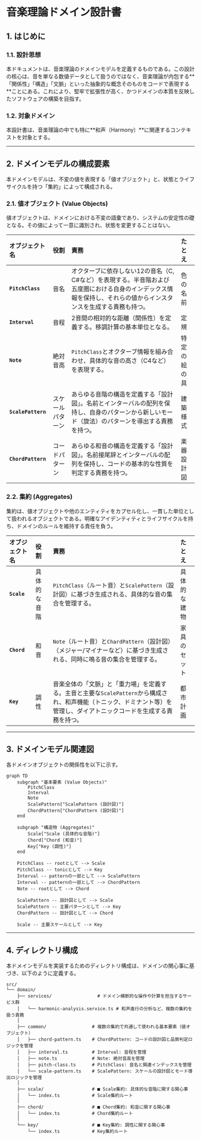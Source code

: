# 音楽理論ドメイン設計書

## 1. はじめに

### 1.1. 設計思想

本ドキュメントは、音楽理論のドメインモデルを定義するものである。この設計の核心は、音を単なる数値データとして扱うのではなく、音楽理論が内包する**「関係性」「構造」「文脈」といった抽象的な概念そのものをコードで表現する**ことにある。これにより、堅牢で拡張性が高く、かつドメインの本質を反映したソフトウェアの構築を目指す。

### 1.2. 対象ドメイン

本設計書は、音楽理論の中でも特に**和声（Harmony）**に関連するコンテキストを対象とする。

---

## 2. ドメインモデルの構成要素

本ドメインモデルは、不変の値を表現する「値オブジェクト」と、状態とライフサイクルを持つ「集約」によって構成される。

### 2.1. 値オブジェクト (Value Objects)

値オブジェクトは、ドメインにおける不変の語彙であり、システムの安定性の礎となる。その値によって一意に識別され、状態を変更することはない。

| オブジェクト名     | 役割             | 責務                                                                                                                                                              | たとえ       |
| :----------------- | :--------------- | :---------------------------------------------------------------------------------------------------------------------------------------------------------------- | :----------- |
| **`PitchClass`**   | 音名             | オクターブに依存しない12の音名（C, C#など）を表現する。半音階および五度圏における自身のインデックス情報を保持し、それらの値からインスタンスを生成する責務も持つ。 | 色の名前     |
| **`Interval`**     | 音程             | 2音間の相対的な距離（関係性）を定義する。移調計算の基本単位となる。                                                                                               | 定規         |
| **`Note`**         | 絶対音高         | `PitchClass`とオクターブ情報を組み合わせ、具体的な音の高さ（C4など）を表現する。                                                                                  | 特定の絵の具 |
| **`ScalePattern`** | スケールパターン | あらゆる音階の構造を定義する「設計図」。名前とインターバルの配列を保持し、自身のパターンから新しいモード（旋法）のパターンを導出する責務を持つ。                  | 建築様式     |
| **`ChordPattern`** | コードパターン   | あらゆる和音の構造を定義する「設計図」。名前接尾辞とインターバルの配列を保持し、コードの基本的な性質を判定する責務を持つ。                                        | 楽器設計図   |

### 2.2. 集約 (Aggregates)

集約は、値オブジェクトや他のエンティティをカプセル化し、一貫した単位として扱われるオブジェクトである。明確なアイデンティティとライフサイクルを持ち、ドメインのルールを維持する責任を負う。

| オブジェクト名 | 役割         | 責務                                                                                                                                                                     | たとえ       |
| :------------- | :----------- | :----------------------------------------------------------------------------------------------------------------------------------------------------------------------- | :----------- |
| **`Scale`**    | 具体的な音階 | `PitchClass`（ルート音）と`ScalePattern`（設計図）に基づき生成される、具体的な音の集合を管理する。                                                                       | 具体的な建物 |
| **`Chord`**    | 和音         | `Note`（ルート音）と`ChardPattern`（設計図）（メジャー/マイナーなど）に基づき生成される、同時に鳴る音の集合を管理する。                                                  | 家具のセット |
| **`Key`**      | 調性         | 音楽全体の「文脈」と「重力場」を定義する。主音と主要な`ScalePattern`から構成され、和声機能（トニック、ドミナント等）を管理し、ダイアトニックコードを生成する責務を持つ。 | 都市計画     |

---

## 3. ドメインモデル関連図

各ドメインオブジェクトの関係性を以下に示す。

```mermaid
graph TD
    subgraph "基本要素 (Value Objects)"
        PitchClass
        Interval
        Note
        ScalePattern["ScalePattern (設計図)"]
        ChordPattern["ChordPattern (設計図)"]
    end

    subgraph "構造物 (Aggregates)"
        Scale["Scale (具体的な音階)"]
        Chord["Chord (和音)"]
        Key["Key (調性)"]
    end

    PitchClass -- rootとして --> Scale
    PitchClass -- tonicとして --> Key
    Interval -- patternの一部として --> ScalePattern
    Interval -- patternの一部として --> ChordPattern
    Note -- rootとして --> Chord

    ScalePattern -- 設計図として --> Scale
    ScalePattern -- 主要パターンとして --> Key
    ChordPattern -- 設計図として --> Chord

    Scale -- 主要スケールとして --> Key
```

---

## 4. ディレクトリ構成

本ドメインモデルを実装するためのディレクトリ構成は、ドメインの関心事に基づき、以下のように定義する。

```plaintext
src/
└── domain/
    ├── services/                 # ドメイン横断的な操作や計算を担当するサービス群
    │   └── harmonic-analysis.service.ts # 和声進行の分析など、複数の集約を扱う責務
    │
    ├── common/                 # 複数の集約で共通して使われる基本要素（値オブジェクト）
    │   ├── chord-pattern.ts    # ChordPattern: コードの設計図と品質判定ロジックを管理
    │   ├── interval.ts         # Interval: 音程を管理
    │   ├── note.ts             # Note: 絶対音高を管理
    │   ├── pitch-class.ts      # PitchClass: 音名と関連インデックスを管理
    │   └── scale-pattern.ts    # ScalePattern: スケールの設計図とモード導出ロジックを管理
    │
    ├── scale/                  # ■ Scale集約: 具体的な音階に関する関心事
    │   └── index.ts            # Scale集約ルート
    │
    ├── chord/                  # ■ Chord集約: 和音に関する関心事
    │   └── index.ts            # Chord集約ルート
    │
    └── key/                    # ■ Key集約: 調性に関する関心事
        └── index.ts            # Key集約ルート
```
